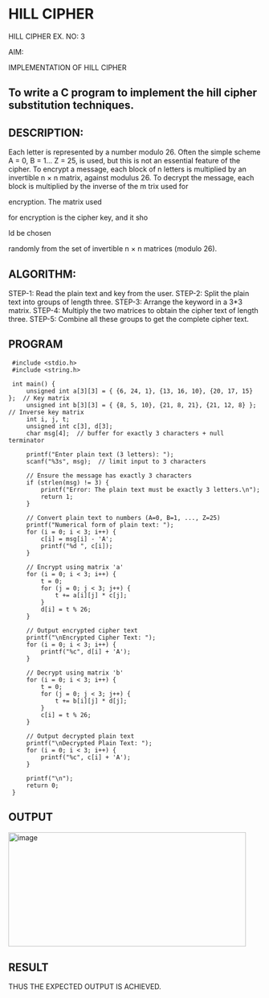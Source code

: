 # HILL CIPHER
HILL CIPHER
EX. NO: 3 

AIM:
 

IMPLEMENTATION OF HILL CIPHER
 
## To write a C program to implement the hill cipher substitution techniques.

## DESCRIPTION:

Each letter is represented by a number modulo 26. Often the simple scheme A = 0, B
= 1... Z = 25, is used, but this is not an essential feature of the cipher. To encrypt a message, each block of n letters is  multiplied by an invertible n × n matrix, against modulus 26. To
decrypt the message, each block is multiplied by the inverse of the m trix used for
 
encryption. The matrix used
 
for encryption is the cipher key, and it sho
 
ld be chosen
 
randomly from the set of invertible n × n matrices (modulo 26).


## ALGORITHM:

STEP-1: Read the plain text and key from the user. STEP-2: Split the plain text into groups of length three. STEP-3: Arrange the keyword in a 3*3 matrix.
STEP-4: Multiply the two matrices to obtain the cipher text of length three.
STEP-5: Combine all these groups to get the complete cipher text.

## PROGRAM 
     #include <stdio.h>
     #include <string.h>
     
     int main() {
         unsigned int a[3][3] = { {6, 24, 1}, {13, 16, 10}, {20, 17, 15} };  // Key matrix
         unsigned int b[3][3] = { {8, 5, 10}, {21, 8, 21}, {21, 12, 8} };   // Inverse key matrix
         int i, j, t;
         unsigned int c[3], d[3];
         char msg[4];  // buffer for exactly 3 characters + null terminator
     
         printf("Enter plain text (3 letters): ");
         scanf("%3s", msg);  // limit input to 3 characters
     
         // Ensure the message has exactly 3 characters
         if (strlen(msg) != 3) {
             printf("Error: The plain text must be exactly 3 letters.\n");
             return 1;
         }
     
         // Convert plain text to numbers (A=0, B=1, ..., Z=25)
         printf("Numerical form of plain text: ");
         for (i = 0; i < 3; i++) {
             c[i] = msg[i] - 'A';
             printf("%d ", c[i]);
         }
     
         // Encrypt using matrix 'a'
         for (i = 0; i < 3; i++) {
             t = 0;
             for (j = 0; j < 3; j++) {
                 t += a[i][j] * c[j];
             }
             d[i] = t % 26;
         }
     
         // Output encrypted cipher text
         printf("\nEncrypted Cipher Text: ");
         for (i = 0; i < 3; i++) {
             printf("%c", d[i] + 'A');
         }
     
         // Decrypt using matrix 'b'
         for (i = 0; i < 3; i++) {
             t = 0;
             for (j = 0; j < 3; j++) {
                 t += b[i][j] * d[j];
             }
             c[i] = t % 26;
         }
     
         // Output decrypted plain text
         printf("\nDecrypted Plain Text: ");
         for (i = 0; i < 3; i++) {
             printf("%c", c[i] + 'A');
         }
     
         printf("\n");
         return 0;
     }


## OUTPUT
<img width="473" height="227" alt="image" src="https://github.com/user-attachments/assets/846c247b-8bd9-4cd7-a79a-22546d039f8b" />


## RESULT

THUS THE EXPECTED OUTPUT IS ACHIEVED.

